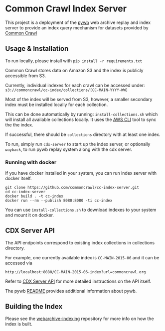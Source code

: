 # Common Crawl Index Server

This project is a deployment of the [pywb](https://github.com/webrecorder/pywb) web archive replay and index server to provide
an index query mechanism for datasets provided by [Common Crawl](https://commoncrawl.org)


## Usage & Installation
To run locally, please install with `pip install -r requirements.txt`

Common Crawl stores data on Amazon S3 and the index is publicly accessible from S3.

Currently, individual indexes for each crawl can be accessed under: `s3://commoncrawl/cc-index/collections/[CC-MAIN-YYYY-WW]`

Most of the index will be served from S3, however, a smaller secondary index must be installed locally for each collection.

This can be done automatically by running: `install-collections.sh` which will install all available collections locally. It uses the [AWS CLI](https://aws.amazon.com/cli/) tool to sync the the index.

If successful, there should be  `collections` directory with at least one index.

To run, simply run `cdx-server` to start up the index server, or optionally `wayback`, to run pywb replay system along with the cdx server.


### Running with docker

If you have docker installed in your system, you can run index server with docker itself.

```
git clone https://github.com/commoncrawl/cc-index-server.git
cd cc-index-server
docker build . -t cc-index
docker run --rm --publish 8080:8080 -ti cc-index
```

You can use `install-collections.sh` to download indexes to your system and mount it on docker.


## CDX Server API

The API endpoints correspond to existing index collections in collections directory.

For example, one currently available index is `CC-MAIN-2015-06` and it can be accessed via

`http://localhost:8080/CC-MAIN-2015-06-index?url=commoncrawl.org`


Refer to [CDX Server API](https://github.com/webrecorder/pywb/wiki/CDX-Server-API) for more detailed instructions on the API itself.

The pywb [README](https://github.com/webrecorder/pywb/blob/master/README.rst) provides additional information about pywb.


## Building the Index

Please see the [webarchive-indexing](https://github.com/ikreymer/webarchive-indexing) repository for more info on how the index is built.
